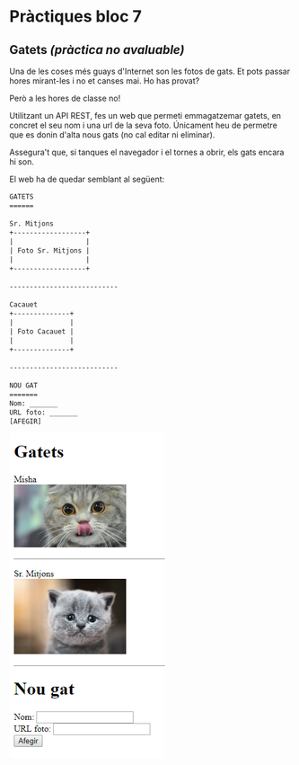 Pràctiques bloc 7
===================

Gatets _(pràctica no avaluable)_
---------------------

Una de les coses més guays d'Internet son les fotos de gats. Et pots passar hores mirant-les i no et canses mai. Ho has provat?

Però a les hores de classe no!

Utilitzant un API REST, fes un web que permeti emmagatzemar gatets, en concret el seu nom i una url de la seva foto. Únicament heu de permetre que es donin d'alta nous gats (no cal editar ni eliminar).

Assegura't que, si tanques el navegador i el tornes a obrir, els gats encara hi son.

El web ha de quedar semblant al següent:

```
GATETS
======

Sr. Mitjons
+------------------+
|                  |
| Foto Sr. Mitjons |
|                  |
+------------------+

---------------------------

Cacauet
+--------------+
|              |
| Foto Cacauet |
|              |
+--------------+

---------------------------

NOU GAT
=======
Nom: _______
URL foto: _______
[AFEGIR]
```

![Captura d'exemple](Practiques7.png)